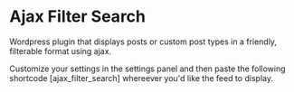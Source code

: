 # Ajax Filter Search
Wordpress plugin that displays posts or custom post types in a friendly, filterable format using ajax.

Customize your settings in the settings panel and then paste the following shortcode [ajax_filter_search] whereever you'd like the feed to display.